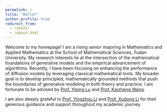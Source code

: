 ```yaml
---
permalink: /
title: "Hello!"
author_profile: true
redirect_from: 
  - /about/
  - /about.html
---
```


Welcome to my homepage! I am a rising senior majoring in Mathematics and Applied Mathematics at the School of Mathematical Sciences, Fudan University. My research interests lie at the intersection of the mathematical foundations of generative models and the empirical advancement of algorithms. Recently, I have been focusing on enhancing the performance of diffusion models by leveraging classical mathematical tools. My broader goal is to develop principled, mathematically grounded methods that push the boundaries of generative modeling in both theory and practice. I am fortunate to be advised by [Prof. Yiping Lu](https://2prime.github.io/) and [Prof. Kaizheng Wang](https://kw2934.github.io/).

I am also deeply grateful to [Prof. Yingzhou Li](https://yingzhouli.com/) and [Prof. Xudong Li](https://www.lixudong.info/) for their generous guidance and support throughout my academic journey.
